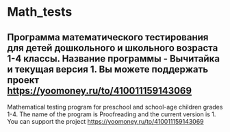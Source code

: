 # Math_tests
Программа математического тестирования для детей дошкольного и школьного возраста 1-4 классы.
Название программы - Вычитайка и текущая версия 1.
Вы можете поддержать проект https://yoomoney.ru/to/410011159143069
------
Mathematical testing program for preschool and school-age children grades 1-4.
The name of the program is Proofreading and the current version is 1.
You can support the project https://yoomoney.ru/to/410011159143069
